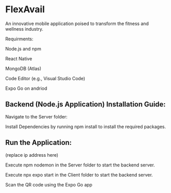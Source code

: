 # FlexAvail


An innovative mobile application poised to transform the fitness and wellness industry.

Requirments:

Node.js and npm

React Native

MongoDB (Atlas)

Code Editor (e.g., Visual Studio Code)

Expo Go on andriod


## Backend (Node.js Application) Installation Guide:

Navigate to the Server folder:

Install Dependencies by running npm install to install the required packages.


## Run the Application:

(replace ip address here)

Execute npm nodemon in the Server folder to start the backend server.

Execute npx expo start in the Client folder to start the backend server.

Scan the QR code using the Expo Go app

